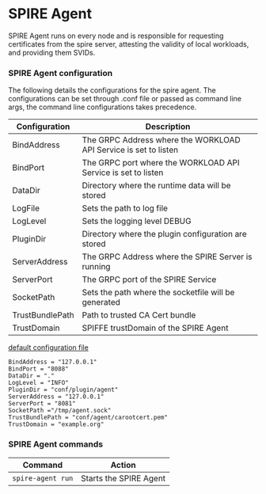 # SPIRE Agent  

SPIRE Agent runs on every node and is responsible for requesting certificates from the spire server,
attesting the validity of local workloads, and providing them SVIDs.

### SPIRE Agent configuration

The following details the configurations for the spire agent. The configurations can be set through
.conf file or passed as command line args, the command line configurations takes precedence.

 |Configuration          | Description                                                          |
 |-----------------------|----------------------------------------------------------------------|
 |BindAddress            |  The GRPC Address where the WORKLOAD API Service is set to listen    |
 |BindPort               |  The GRPC port where the WORKLOAD API Service is set to listen       |
 |DataDir                |  Directory where the runtime data will be stored                     |
 |LogFile                |  Sets the path to log file                                           |
 |LogLevel               |  Sets the logging level DEBUG|INFO|WARN|ERROR>                       |
 |PluginDir              |  Directory where the plugin configuration are stored                 |
 |ServerAddress          |  The GRPC Address where the SPIRE Server is running                  |
 |ServerPort             |  The GRPC port of the SPIRE Service                                  |
 |SocketPath             |  Sets the path where the socketfile will be generated                |
 |TrustBundlePath        |  Path to trusted CA Cert bundle                                      |
 |TrustDomain            |  SPIFFE trustDomain of the SPIRE Agent                               |


[default configuration file](/conf/agent/default_agent_config.conf)

```
BindAddress = "127.0.0.1"
BindPort = "8088"
DataDir = "."
LogLevel = "INFO"
PluginDir = "conf/plugin/agent"
ServerAddress = "127.0.0.1"
ServerPort = "8081"
SocketPath ="/tmp/agent.sock"
TrustBundlePath = "conf/agent/carootcert.pem"
TrustDomain = "example.org"
```


### SPIRE Agent commands

 |Command                   | Action                                                           |
 |--------------------------|------------------------------------------------------------------|
 |`spire-agent run`         |  Starts the SPIRE Agent                                          |
